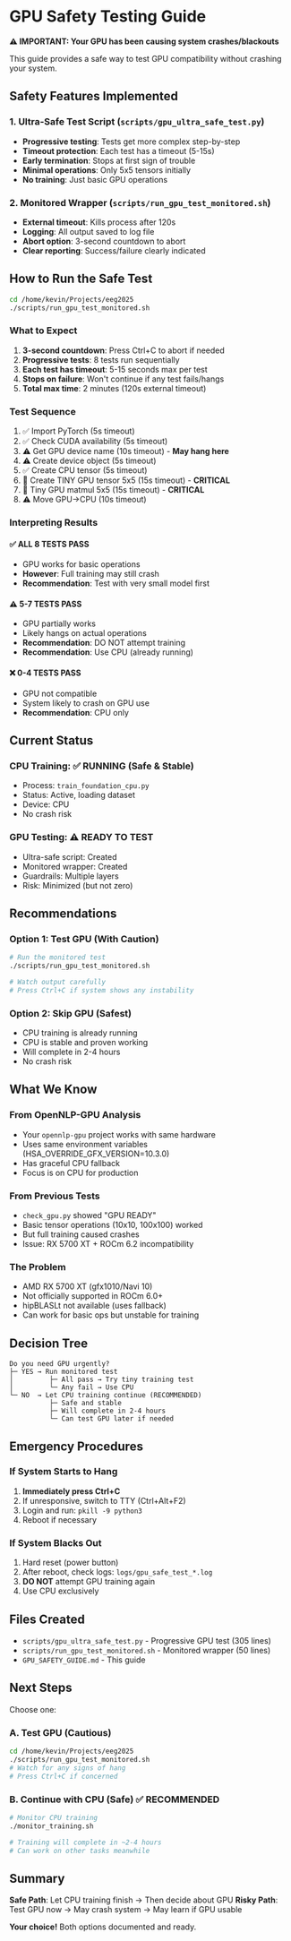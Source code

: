 # GPU Safety Testing Guide

**⚠️ IMPORTANT: Your GPU has been causing system crashes/blackouts**

This guide provides a safe way to test GPU compatibility without crashing your system.

## Safety Features Implemented

### 1. Ultra-Safe Test Script (`scripts/gpu_ultra_safe_test.py`)
- **Progressive testing**: Tests get more complex step-by-step
- **Timeout protection**: Each test has a timeout (5-15s)
- **Early termination**: Stops at first sign of trouble
- **Minimal operations**: Only 5x5 tensors initially
- **No training**: Just basic GPU operations

### 2. Monitored Wrapper (`scripts/run_gpu_test_monitored.sh`)
- **External timeout**: Kills process after 120s
- **Logging**: All output saved to log file
- **Abort option**: 3-second countdown to abort
- **Clear reporting**: Success/failure clearly indicated

## How to Run the Safe Test

```bash
cd /home/kevin/Projects/eeg2025
./scripts/run_gpu_test_monitored.sh
```

### What to Expect

1. **3-second countdown**: Press Ctrl+C to abort if needed
2. **Progressive tests**: 8 tests run sequentially
3. **Each test has timeout**: 5-15 seconds max per test
4. **Stops on failure**: Won't continue if any test fails/hangs
5. **Total max time**: 2 minutes (120s external timeout)

### Test Sequence

1. ✅ Import PyTorch (5s timeout)
2. ✅ Check CUDA availability (5s timeout)
3. ⚠️ Get GPU device name (10s timeout) - **May hang here**
4. ⚠️ Create device object (5s timeout)
5. ✅ Create CPU tensor (5s timeout)
6. 🔴 Create TINY GPU tensor 5x5 (15s timeout) - **CRITICAL**
7. 🔴 Tiny GPU matmul 5x5 (15s timeout) - **CRITICAL**
8. ⚠️ Move GPU→CPU (10s timeout)

### Interpreting Results

#### ✅ ALL 8 TESTS PASS
- GPU works for basic operations
- **However**: Full training may still crash
- **Recommendation**: Test with very small model first

#### ⚠️ 5-7 TESTS PASS
- GPU partially works
- Likely hangs on actual operations
- **Recommendation**: DO NOT attempt training
- **Recommendation**: Use CPU (already running)

#### ❌ 0-4 TESTS PASS
- GPU not compatible
- System likely to crash on GPU use
- **Recommendation**: CPU only

## Current Status

### CPU Training: ✅ RUNNING (Safe & Stable)
- Process: `train_foundation_cpu.py`
- Status: Active, loading dataset
- Device: CPU
- No crash risk

### GPU Testing: ⚠️ READY TO TEST
- Ultra-safe script: Created
- Monitored wrapper: Created
- Guardrails: Multiple layers
- Risk: Minimized (but not zero)

## Recommendations

### Option 1: Test GPU (With Caution)
```bash
# Run the monitored test
./scripts/run_gpu_test_monitored.sh

# Watch output carefully
# Press Ctrl+C if system shows any instability
```

### Option 2: Skip GPU (Safest)
- CPU training is already running
- CPU is stable and proven working
- Will complete in 2-4 hours
- No crash risk

## What We Know

### From OpenNLP-GPU Analysis
- Your `opennlp-gpu` project works with same hardware
- Uses same environment variables (HSA_OVERRIDE_GFX_VERSION=10.3.0)
- Has graceful CPU fallback
- Focus is on CPU for production

### From Previous Tests
- `check_gpu.py` showed "GPU READY"
- Basic tensor operations (10x10, 100x100) worked
- But full training caused crashes
- Issue: RX 5700 XT + ROCm 6.2 incompatibility

### The Problem
- AMD RX 5700 XT (gfx1010/Navi 10)
- Not officially supported in ROCm 6.0+
- hipBLASLt not available (uses fallback)
- Can work for basic ops but unstable for training

## Decision Tree

```
Do you need GPU urgently?
├─ YES → Run monitored test
│         ├─ All pass → Try tiny training test
│         └─ Any fail → Use CPU
└─ NO  → Let CPU training continue (RECOMMENDED)
          ├─ Safe and stable
          ├─ Will complete in 2-4 hours
          └─ Can test GPU later if needed
```

## Emergency Procedures

### If System Starts to Hang
1. **Immediately press Ctrl+C**
2. If unresponsive, switch to TTY (Ctrl+Alt+F2)
3. Login and run: `pkill -9 python3`
4. Reboot if necessary

### If System Blacks Out
1. Hard reset (power button)
2. After reboot, check logs: `logs/gpu_safe_test_*.log`
3. **DO NOT** attempt GPU training again
4. Use CPU exclusively

## Files Created

- `scripts/gpu_ultra_safe_test.py` - Progressive GPU test (305 lines)
- `scripts/run_gpu_test_monitored.sh` - Monitored wrapper (50 lines)
- `GPU_SAFETY_GUIDE.md` - This guide

## Next Steps

Choose one:

### A. Test GPU (Cautious)
```bash
cd /home/kevin/Projects/eeg2025
./scripts/run_gpu_test_monitored.sh
# Watch for any signs of hang
# Press Ctrl+C if concerned
```

### B. Continue with CPU (Safe) ✅ RECOMMENDED
```bash
# Monitor CPU training
./monitor_training.sh

# Training will complete in ~2-4 hours
# Can work on other tasks meanwhile
```

## Summary

**Safe Path**: Let CPU training finish → Then decide about GPU
**Risky Path**: Test GPU now → May crash system → May learn if GPU usable

**Your choice!** Both options documented and ready.
